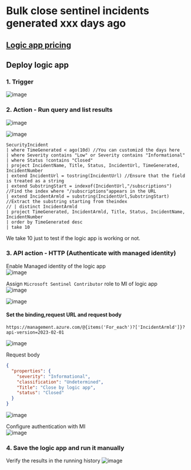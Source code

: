 # Bulk close sentinel incidents generated xxx days ago

## [Logic app pricing](https://azure.microsoft.com/en-us/pricing/details/logic-apps/)

## Deploy logic app

### 1. Trigger

![image](https://github.com/guguji666666/GJS-Sentinel-Tips/assets/96930989/d53f046e-8320-40df-811a-886e09015b62)

### 2. Action - Run query and list results
![image](https://github.com/guguji666666/GJS-Sentinel-Tips/assets/96930989/46007568-2c1e-470c-a2e8-640a76f875ce)

![image](https://github.com/guguji666666/GJS-Sentinel-Tips/assets/96930989/7b30ba6f-1d34-4246-a561-8e88823f2990)

```kusto
SecurityIncident
| where TimeGenerated < ago(10d) //You can customizd the days here
| where Severity contains "Low" or Severity contains "Informational"
| where Status !contains "Closed"
| project IncidentName, Title, Status, IncidentUrl, TimeGenerated, IncidentNumber
| extend IncidentUrl = tostring(IncidentUrl) //Ensure that the field is treated as a string
| extend SubstringStart = indexof(IncidentUrl,"/subscriptions")  //Find the index where "/subscriptions"appears in the URL
| extend IncidentArmld = substring(IncidentUrl,SubstringStart)  //Extract the substring starting from theindex
// | distinct IncidentArmld
| project TimeGenerated, IncidentArmld, Title, Status, IncidentName, IncidentNumber
| order by TimeGenerated desc
| take 10
```
We take 10 just to test if the logic app is working or not.


### 3. API action - HTTP (Authenticate with managed identity)
Enable Managed identity of the logic app <br>
![image](https://github.com/guguji666666/GJS-Sentinel-Tips/assets/96930989/40293346-d98e-404e-8e06-0c44ab6160c2)

Assign `Microsoft Sentinel Contributor` role to MI of logic app <br>
![image](https://github.com/guguji666666/GJS-Sentinel-Tips/assets/96930989/84095bb2-78ed-4668-8d19-027a4d44374f)

![image](https://github.com/guguji666666/GJS-Sentinel-Tips/assets/96930989/781afb2a-adae-4ebd-803e-7bb4ca9cd27c)


#### Set the binding,request URL and request body <br>

```
https://management.azure.com/@{items('For_each')?['IncidentArmld']}?api-version=2023-02-01
```
![image](https://github.com/guguji666666/GJS-Sentinel-Tips/assets/96930989/309ae268-7d67-4bfc-b9f1-7bdbcb2a8420)


Request body <br>
```json
{
  "properties": {
    "severity": "Informational",
    "classification": "Undetermined",
    "Title": "Close by logic app",
    "status": "Closed"
  }
}
```
![image](https://github.com/guguji666666/GJS-Sentinel-Tips/assets/96930989/277ee825-bb26-4d3f-9a05-f420259e91a6)

Configure authentication with MI <br>
![image](https://github.com/guguji666666/GJS-Sentinel-Tips/assets/96930989/7905ff53-9f03-4aba-a4c7-9c0986bba12c)


### 4. Save the logic app and run it manually

Verify the results in the running history
![image](https://github.com/guguji666666/GJS-Sentinel-Tips/assets/96930989/d5aaeabc-d07a-4a58-8978-ffef6d05a09a)

